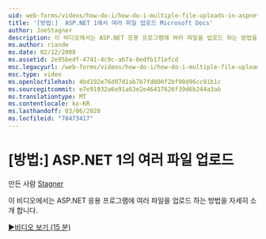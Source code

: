 ```yaml
---
uid: web-forms/videos/how-do-i/how-do-i-multiple-file-uploads-in-aspnet-1
title: '[방법:]  ASP.NET 1에서 여러 파일 업로드 Microsoft Docs'
author: JoeStagner
description: 이 비디오에서는 ASP.NET 응용 프로그램에 여러 파일을 업로드 하는 방법을 자세히 소개 합니다.
ms.author: riande
ms.date: 02/12/2008
ms.assetid: 2e95bedf-4741-4c9c-ab7a-0edfb171efcd
msc.legacyurl: /web-forms/videos/how-do-i/how-do-i-multiple-file-uploads-in-aspnet-1
msc.type: video
ms.openlocfilehash: 4bd192e76d07d1ab7b7fd000f2bf90d96cc91b1c
ms.sourcegitcommit: e7e91932a6e91a63e2e46417626f39d6b244a3ab
ms.translationtype: MT
ms.contentlocale: ko-KR
ms.lasthandoff: 03/06/2020
ms.locfileid: "78473417"
---
```

# <a name="how-do-i--multiple-file-uploads-in-aspnet1"></a>[방법:]  ASP.NET 1의 여러 파일 업로드

만든 사람 [Stagner](https://github.com/JoeStagner)

이 비디오에서는 ASP.NET 응용 프로그램에 여러 파일을 업로드 하는 방법을 자세히 소개 합니다.

[&#9654;비디오 보기 (15 분)](https://channel9.msdn.com/Blogs/ASP-NET-Site-Videos/how-do-i-multiple-file-uploads-in-aspnet-1)
